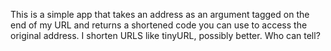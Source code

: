 This is a simple app that takes an address as an argument tagged on the end of
my URL and returns a shortened code you can use to access the original address.
I shorten URLS like tinyURL, possibly better. Who can tell?